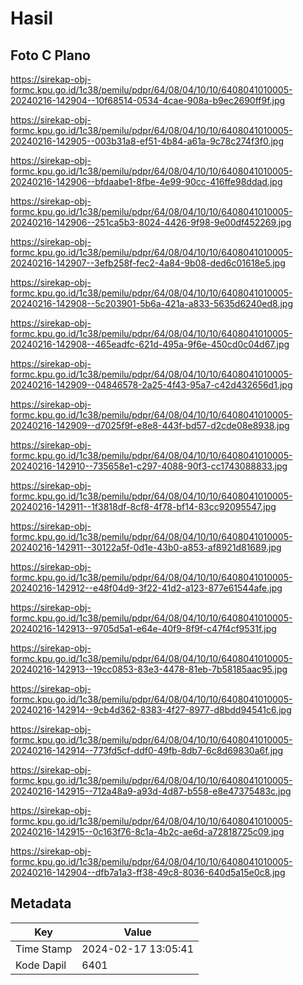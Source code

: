 # Hasil

## Foto C Plano

https://sirekap-obj-formc.kpu.go.id/1c38/pemilu/pdpr/64/08/04/10/10/6408041010005-20240216-142904--10f68514-0534-4cae-908a-b9ec2690ff9f.jpg

https://sirekap-obj-formc.kpu.go.id/1c38/pemilu/pdpr/64/08/04/10/10/6408041010005-20240216-142905--003b31a8-ef51-4b84-a61a-9c78c274f3f0.jpg

https://sirekap-obj-formc.kpu.go.id/1c38/pemilu/pdpr/64/08/04/10/10/6408041010005-20240216-142906--bfdaabe1-8fbe-4e99-90cc-416ffe98ddad.jpg

https://sirekap-obj-formc.kpu.go.id/1c38/pemilu/pdpr/64/08/04/10/10/6408041010005-20240216-142906--251ca5b3-8024-4426-9f98-9e00df452269.jpg

https://sirekap-obj-formc.kpu.go.id/1c38/pemilu/pdpr/64/08/04/10/10/6408041010005-20240216-142907--3efb258f-fec2-4a84-9b08-ded6c01618e5.jpg

https://sirekap-obj-formc.kpu.go.id/1c38/pemilu/pdpr/64/08/04/10/10/6408041010005-20240216-142908--5c203901-5b6a-421a-a833-5635d6240ed8.jpg

https://sirekap-obj-formc.kpu.go.id/1c38/pemilu/pdpr/64/08/04/10/10/6408041010005-20240216-142908--465eadfc-621d-495a-9f6e-450cd0c04d67.jpg

https://sirekap-obj-formc.kpu.go.id/1c38/pemilu/pdpr/64/08/04/10/10/6408041010005-20240216-142909--04846578-2a25-4f43-95a7-c42d432656d1.jpg

https://sirekap-obj-formc.kpu.go.id/1c38/pemilu/pdpr/64/08/04/10/10/6408041010005-20240216-142909--d7025f9f-e8e8-443f-bd57-d2cde08e8938.jpg

https://sirekap-obj-formc.kpu.go.id/1c38/pemilu/pdpr/64/08/04/10/10/6408041010005-20240216-142910--735658e1-c297-4088-90f3-cc1743088833.jpg

https://sirekap-obj-formc.kpu.go.id/1c38/pemilu/pdpr/64/08/04/10/10/6408041010005-20240216-142911--1f3818df-8cf8-4f78-bf14-83cc92095547.jpg

https://sirekap-obj-formc.kpu.go.id/1c38/pemilu/pdpr/64/08/04/10/10/6408041010005-20240216-142911--30122a5f-0d1e-43b0-a853-af8921d81689.jpg

https://sirekap-obj-formc.kpu.go.id/1c38/pemilu/pdpr/64/08/04/10/10/6408041010005-20240216-142912--e48f04d9-3f22-41d2-a123-877e61544afe.jpg

https://sirekap-obj-formc.kpu.go.id/1c38/pemilu/pdpr/64/08/04/10/10/6408041010005-20240216-142913--9705d5a1-e64e-40f9-8f9f-c47f4cf9531f.jpg

https://sirekap-obj-formc.kpu.go.id/1c38/pemilu/pdpr/64/08/04/10/10/6408041010005-20240216-142913--19cc0853-83e3-4478-81eb-7b58185aac95.jpg

https://sirekap-obj-formc.kpu.go.id/1c38/pemilu/pdpr/64/08/04/10/10/6408041010005-20240216-142914--9cb4d362-8383-4f27-8977-d8bdd94541c6.jpg

https://sirekap-obj-formc.kpu.go.id/1c38/pemilu/pdpr/64/08/04/10/10/6408041010005-20240216-142914--773fd5cf-ddf0-49fb-8db7-6c8d69830a6f.jpg

https://sirekap-obj-formc.kpu.go.id/1c38/pemilu/pdpr/64/08/04/10/10/6408041010005-20240216-142915--712a48a9-a93d-4d87-b558-e8e47375483c.jpg

https://sirekap-obj-formc.kpu.go.id/1c38/pemilu/pdpr/64/08/04/10/10/6408041010005-20240216-142915--0c163f76-8c1a-4b2c-ae6d-a72818725c09.jpg

https://sirekap-obj-formc.kpu.go.id/1c38/pemilu/pdpr/64/08/04/10/10/6408041010005-20240216-142904--dfb7a1a3-ff38-49c8-8036-640d5a15e0c8.jpg


## Metadata

| Key        | Value               |
| ---------- | ------------------- |
| Time Stamp | 2024-02-17 13:05:41 |
| Kode Dapil | 6401                |



